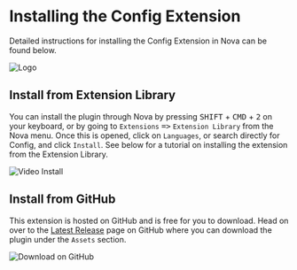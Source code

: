 # Installing the Config Extension

Detailed instructions for installing the Config Extension in Nova can be found
below.

![Logo][logo]

<div style="clear:both;"></div>

## Install from Extension Library

You can install the plugin through Nova by pressing <kbd>SHIFT</kbd> +
<kbd>CMD</kbd> + <kbd>2</kbd> on your keyboard, or by going to `Extensions`
<kbd>=></kbd> `Extension Library` from the Nova menu. Once this is opened,
click on `Languages`, or search directly for Config, and click `Install`. See
below for a tutorial on installing the extension from the Extension Library.

![Video Install][install-nova]

## Install from GitHub

This extension is hosted on GitHub and is free for you to download. Head on
over to the [Latest Release][latest] page on GitHub where you can download the
plugin under the `Assets` section.

![Download on GitHub][install-github]

[logo]: https://raw.githubusercontent.com/justinhartman/nova-conf/master/Images/extension/AppIcon.png
[latest]: https://github.com/justinhartman/nova-conf/releases/latest
[install-nova]: https://raw.githubusercontent.com/justinhartman/nova-conf/master/.github/nova-install.gif
[install-github]: https://raw.githubusercontent.com/justinhartman/nova-conf/master/.github/github-install.jpeg
